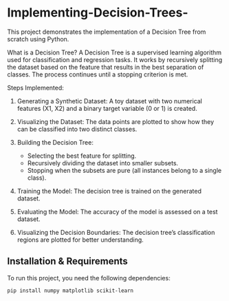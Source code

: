 # Implementing-Decision-Trees-
This project demonstrates the implementation of a Decision Tree from scratch using Python.

What is a Decision Tree? 
    A Decision Tree is a supervised learning algorithm used for classification and regression tasks. It works by recursively splitting the dataset based on the feature that results in the best separation of     classes. The process continues until a stopping criterion is met.

Steps Implemented:
1. Generating a Synthetic Dataset: A toy dataset with two numerical features (X1, X2) and a binary target variable (0 or 1) is created.

2. Visualizing the Dataset: The data points are plotted to show how they can be classified into two distinct classes.

3. Building the Decision Tree:
    - Selecting the best feature for splitting.
    - Recursively dividing the dataset into smaller subsets.
    - Stopping when the subsets are pure (all instances belong to a single class).

4. Training the Model: The decision tree is trained on the generated dataset.

5. Evaluating the Model: The accuracy of the model is assessed on a test dataset.

6. Visualizing the Decision Boundaries: The decision tree’s classification regions are plotted for better understanding.

## Installation & Requirements
To run this project, you need the following dependencies:
```bash
pip install numpy matplotlib scikit-learn
